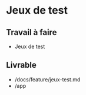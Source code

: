 # Jeux de test
## Travail à faire
  - Jeux de test 
## Livrable
  - /docs/feature/jeux-test.md
  - /app